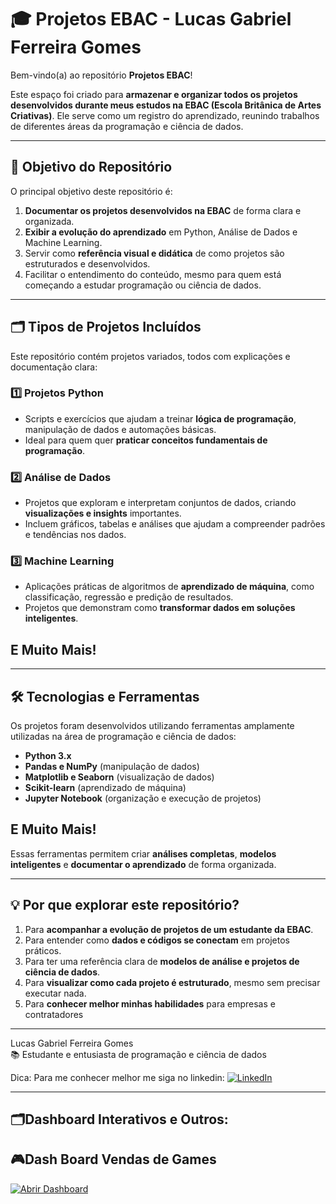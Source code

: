 # 🎓 Projetos EBAC - Lucas Gabriel Ferreira Gomes

Bem-vindo(a) ao repositório **Projetos EBAC**!  

Este espaço foi criado para **armazenar e organizar todos os projetos desenvolvidos durante meus estudos na EBAC (Escola Britânica de Artes Criativas)**. Ele serve como um registro do aprendizado, reunindo trabalhos de diferentes áreas da programação e ciência de dados.

---

## 🎯 Objetivo do Repositório

O principal objetivo deste repositório é:

1. **Documentar os projetos desenvolvidos na EBAC** de forma clara e organizada.  
2. **Exibir a evolução do aprendizado** em Python, Análise de Dados e Machine Learning.  
3. Servir como **referência visual e didática** de como projetos são estruturados e desenvolvidos.  
4. Facilitar o entendimento do conteúdo, mesmo para quem está começando a estudar programação ou ciência de dados.  

---

## 🗂️ Tipos de Projetos Incluídos

Este repositório contém projetos variados, todos com explicações e documentação clara:

### 1️⃣ Projetos Python
- Scripts e exercícios que ajudam a treinar **lógica de programação**, manipulação de dados e automações básicas.  
- Ideal para quem quer **praticar conceitos fundamentais de programação**.

### 2️⃣ Análise de Dados
- Projetos que exploram e interpretam conjuntos de dados, criando **visualizações e insights** importantes.  
- Incluem gráficos, tabelas e análises que ajudam a compreender padrões e tendências nos dados.

### 3️⃣ Machine Learning
- Aplicações práticas de algoritmos de **aprendizado de máquina**, como classificação, regressão e predição de resultados.  
- Projetos que demonstram como **transformar dados em soluções inteligentes**.

## E Muito Mais!

---

## 🛠 Tecnologias e Ferramentas

Os projetos foram desenvolvidos utilizando ferramentas amplamente utilizadas na área de programação e ciência de dados:

- **Python 3.x**  
- **Pandas e NumPy** (manipulação de dados)  
- **Matplotlib e Seaborn** (visualização de dados)  
- **Scikit-learn** (aprendizado de máquina)  
- **Jupyter Notebook** (organização e execução de projetos)

## E Muito Mais!

Essas ferramentas permitem criar **análises completas**, **modelos inteligentes** e **documentar o aprendizado** de forma organizada.

---

## 💡 Por que explorar este repositório?

1. Para **acompanhar a evolução de projetos de um estudante da EBAC**.  
2. Para entender como **dados e códigos se conectam** em projetos práticos.  
3. Para ter uma referência clara de **modelos de análise e projetos de ciência de dados**.  
4. Para **visualizar como cada projeto é estruturado**, mesmo sem precisar executar nada.
5. Para **conhecer melhor minhas habilidades** para empresas e contratadores

---

Lucas Gabriel Ferreira Gomes  
📚 Estudante e entusiasta de programação e ciência de dados

Dica: Para me conhecer melhor me siga no linkedin: 
<a href="https://www.linkedin.com/in/lucas-gabriel-dados" target="_blank">
  <img src="https://img.shields.io/badge/🔗%20LinkedIn-Perfil-blue?style=for-the-badge&logo=linkedin&logoColor=white" alt="LinkedIn">
</a>

---

## 🗂️Dashboard Interativos e Outros:

## 🎮Dash Board Vendas de Games

[![Abrir Dashboard](https://img.shields.io/badge/Abrir%20Dashboard-4285F4?style=for-the-badge&logo=google&logoColor=white)](https://lookerstudio.google.com/reporting/cd58dae8-06b5-4a8b-8400-5ae9118a100a)
